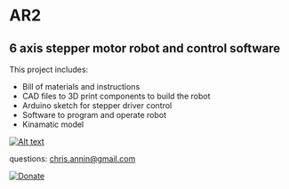 # AR2

## 6 axis stepper motor robot and control software

This project includes:

- Bill of materials and instructions
- CAD files to 3D print components to build the robot
- Arduino sketch for stepper driver control
- Software to program and operate robot
- Kinamatic model


[![Alt text](https://img.youtube.com/vi/AeCLbhPHltw/0.jpg)](https://www.youtube.com/watch?v=AeCLbhPHltw)


questions: chris.annin@gmail.com

[![Donate](https://img.shields.io/badge/Donate-PayPal-green.svg)](https://www.paypal.me/ChrisAnnin)
